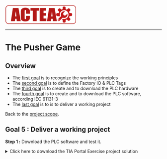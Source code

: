 
![ACTEA](/Logo_ACTEA_2.png)
_____________________________________
# The Pusher Game
## Overview
-   The [first goal](Ex03/Subchapter04_01.md) is to recognize the working principles
-   The [second goal](Ex03/Subchapter04_02.md) is to define the Factory IO & PLC Tags
-   The [third goal](Ex03/Subchapter04_03.md) is to create and to download the PLC hardware
-   The [fourth goal](Ex03/Subchapter04_04.md) is to create and to download the PLC software, according IEC 61131-3
-   The [last goal](Ex03/Subchapter04_05.md) is to is to deliver a working project

Back to the [project scope](Ex03/Subchapter04.md).

## Goal 5 : Deliver a working project
**Step 1 :** Download the PLC software and test it.

<details>
	<summary>Click here to download the TIA Portal Exercise project solution</summary><!-- Empty line after this one needed, do not delete! -->

<br>
Download file <a href="./Ex03/Documents/Ex3_PusherGame.zap15_1">here</a>.</p>

  </details><!-- Empty line after this one needed, do not delete! -->
